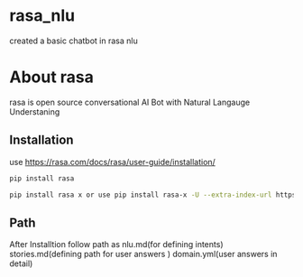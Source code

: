 # rasa_nlu
created a basic chatbot in rasa nlu
# About rasa 

rasa is open source conversational AI Bot with Natural Langauge Understaning

## Installation
use https://rasa.com/docs/rasa/user-guide/installation/

```bash
pip install rasa

pip install rasa x or use pip install rasa-x -U --extra-index-url https://pypi.rasa.com/simple

```
## Path
After Installtion follow path as 
    nlu.md(for defining intents)
    stories.md(defining path for user answers )
    domain.yml(user answers in detail)

